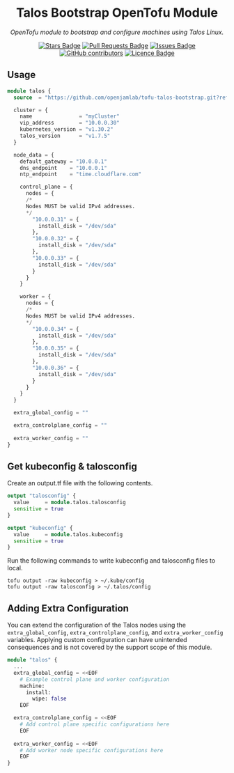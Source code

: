<h1 align="center">Talos Bootstrap OpenTofu Module</h1>
<p align="center"><i>OpenTofu module to bootstrap and configure machines using Talos Linux. </i></p>
<div align="center">
<a href="[https://github.com/openjamlab/tofu-talos-bootstrap/stargazers](https://github.com/openjamlab/tofu-talos-bootstrap/stargazers)"><img src="https://img.shields.io/github/stars/openjamlab/tofu-talos-bootstrap?style=for-the-badge" alt="Stars Badge"/></a>
<a href="https://github.com/openjamlab/tofu-talos-bootstrap/pulls"><img src="https://img.shields.io/github/issues-pr/openjamlab/tofu-talos-bootstrap?style=for-the-badge" alt="Pull Requests Badge"/></a>
<a href="https://github.com/openjamlab/tofu-talos-bootstrap/issues"><img src="https://img.shields.io/github/issues/openjamlab/tofu-talos-bootstrap?style=for-the-badge" alt="Issues Badge"/></a>
<a href="https://github.com/openjamlab/tofu-talos-bootstrap/graphs/contributors"><img alt="GitHub contributors" src="https://img.shields.io/github/contributors/openjamlab/tofu-talos-bootstrap?style=for-the-badge"></a>
<a href="https://github.com/openjamlab/tofu-talos-bootstrap/blob/master/LICENCE"><img src="https://img.shields.io/github/license/openjamlab/tofu-talos-bootstrap?style=for-the-badge" alt="Licence Badge"/></a>
</div>

## Usage

```terraform
module talos {
  source  = "https://github.com/openjamlab/tofu-talos-bootstrap.git?ref=v0.1.0"

  cluster = {
    name               = "myCluster"
    vip_address        = "10.0.0.30"
    kubernetes_version = "v1.30.2"
    talos_version      = "v1.7.5"
  }

  node_data = {
    default_gateway = "10.0.0.1"
    dns_endpoint    = "10.0.0.1"
    ntp_endpoint    = "time.cloudflare.com"

    control_plane = {
      nodes = {
      /*
      Nodes MUST be valid IPv4 addresses.
      */
        "10.0.0.31" = {
          install_disk = "/dev/sda"
        },
        "10.0.0.32" = {
          install_disk = "/dev/sda"
        },
        "10.0.0.33" = {
          install_disk = "/dev/sda"
        }
      }
    }

    worker = {
      nodes = {
      /*
      Nodes MUST be valid IPv4 addresses.
      */
        "10.0.0.34" = {
          install_disk = "/dev/sda"
        },
        "10.0.0.35" = {
          install_disk = "/dev/sda"
        },
        "10.0.0.36" = {
          install_disk = "/dev/sda"
        }
      }
    }
  }

  extra_global_config = ""

  extra_controlplane_config = ""
    
  extra_worker_config = ""
}
```
## Get kubeconfig & talosconfig

Create an output.tf file with the following contents.

```terraform
output "talosconfig" {
  value     = module.talos.talosconfig
  sensitive = true
}

output "kubeconfig" {
  value     = module.talos.kubeconfig
  sensitive = true
}
```

Run the following commands to write kubeconfig and talosconfig files to local.

```
tofu output -raw kubeconfig > ~/.kube/config
tofu output -raw talosconfig > ~/.talos/config
```

## Adding Extra Configuration

You can extend the configuration of the Talos nodes using the `extra_global_config`, `extra_controlplane_config`, and `extra_worker_config` variables. Applying custom configuration can have unintended consequences and is not covered by the support scope of this module.

```terraform
module "talos" {
  ...
  extra_global_config = <<EOF
    # Example control plane and worker configuration
    machine:
      install:
        wipe: false
    EOF

  extra_controlplane_config = <<EOF
    # Add control plane specific configurations here
    EOF
    
  extra_worker_config = <<EOF
    # Add worker node specific configurations here
    EOF
}
